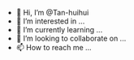 - 👋 Hi, I’m @Tan-huihui
- 👀 I’m interested in ...
- 🌱 I’m currently learning ...
- 💞️ I’m looking to collaborate on ...
- 📫 How to reach me ...

<!---
Tan-huihui/Tan-huihui is a ✨ special ✨ repository because its `README.md` (this file) appears on your GitHub profile.
You can click the Preview link to take a look at your changes.
--->
